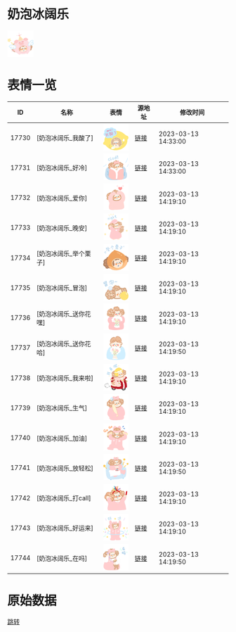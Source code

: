 # 奶泡冰阔乐

<img src="./cover.png" height="60" alt="cover" />

# 表情一览

|ID|名称|表情|源地址|修改时间|
|----|----|----|----|----|
|17730|[奶泡冰阔乐_我酸了]|<img src="./pic/017730_%5B奶泡冰阔乐_我酸了%5D.png" height="60" alt="我酸了"/>|[链接](https://i0.hdslb.com/bfs/garb/52b695b52a9c0b45e76f1169ffc15d8117f16766.png)|2023-03-13 14:33:00|
|17731|[奶泡冰阔乐_好冷]|<img src="./pic/017731_%5B奶泡冰阔乐_好冷%5D.png" height="60" alt="好冷"/>|[链接](https://i0.hdslb.com/bfs/garb/c65082077c98ba3704a7c3ff3d250182f48cedf2.png)|2023-03-13 14:33:00|
|17732|[奶泡冰阔乐_爱你]|<img src="./pic/017732_%5B奶泡冰阔乐_爱你%5D.png" height="60" alt="爱你"/>|[链接](https://i0.hdslb.com/bfs/garb/f799a4e21810454afb319e1f20b83f8841247cb2.png)|2023-03-13 14:19:10|
|17733|[奶泡冰阔乐_晚安]|<img src="./pic/017733_%5B奶泡冰阔乐_晚安%5D.png" height="60" alt="晚安"/>|[链接](https://i0.hdslb.com/bfs/garb/f2f2df88d3ef940d99fe2afb8aeb9201e20068b7.png)|2023-03-13 14:19:10|
|17734|[奶泡冰阔乐_举个栗子]|<img src="./pic/017734_%5B奶泡冰阔乐_举个栗子%5D.png" height="60" alt="举个栗子"/>|[链接](https://i0.hdslb.com/bfs/garb/2a2f99eddc65a09ae6362f010cd2f19356898ef6.png)|2023-03-13 14:19:10|
|17735|[奶泡冰阔乐_冒泡]|<img src="./pic/017735_%5B奶泡冰阔乐_冒泡%5D.png" height="60" alt="冒泡"/>|[链接](https://i0.hdslb.com/bfs/garb/867979f159556bf9bb8adf86ade2cb16177c02a9.png)|2023-03-13 14:19:10|
|17736|[奶泡冰阔乐_送你花嘿]|<img src="./pic/017736_%5B奶泡冰阔乐_送你花嘿%5D.png" height="60" alt="送你花嘿"/>|[链接](https://i0.hdslb.com/bfs/garb/6e015f84548e0d6b56c5fc8b67011edf05442326.png)|2023-03-13 14:19:10|
|17737|[奶泡冰阔乐_送你花哈]|<img src="./pic/017737_%5B奶泡冰阔乐_送你花哈%5D.png" height="60" alt="送你花哈"/>|[链接](https://i0.hdslb.com/bfs/garb/3d795bf243a43c288cff7f90ef9580b69d5c2184.png)|2023-03-13 14:19:50|
|17738|[奶泡冰阔乐_我来啦]|<img src="./pic/017738_%5B奶泡冰阔乐_我来啦%5D.png" height="60" alt="我来啦"/>|[链接](https://i0.hdslb.com/bfs/garb/7248633185569b6c52774b00953ff650cc607495.png)|2023-03-13 14:19:10|
|17739|[奶泡冰阔乐_生气]|<img src="./pic/017739_%5B奶泡冰阔乐_生气%5D.png" height="60" alt="生气"/>|[链接](https://i0.hdslb.com/bfs/garb/4371f102563586b32f74f9db1d13f8377f2ff819.png)|2023-03-13 14:19:10|
|17740|[奶泡冰阔乐_加油]|<img src="./pic/017740_%5B奶泡冰阔乐_加油%5D.png" height="60" alt="加油"/>|[链接](https://i0.hdslb.com/bfs/garb/cfec069e6662881beed7c0811b3c3cc257298b80.png)|2023-03-13 14:19:10|
|17741|[奶泡冰阔乐_放轻松]|<img src="./pic/017741_%5B奶泡冰阔乐_放轻松%5D.png" height="60" alt="放轻松"/>|[链接](https://i0.hdslb.com/bfs/garb/64ee8a095af1564533133df90c275f70b9f51350.png)|2023-03-13 14:19:50|
|17742|[奶泡冰阔乐_打call]|<img src="./pic/017742_%5B奶泡冰阔乐_打call%5D.png" height="60" alt="打call"/>|[链接](https://i0.hdslb.com/bfs/garb/26eb9861c2785f80fae0d4645ba3591897941371.png)|2023-03-13 14:19:10|
|17743|[奶泡冰阔乐_好运来]|<img src="./pic/017743_%5B奶泡冰阔乐_好运来%5D.png" height="60" alt="好运来"/>|[链接](https://i0.hdslb.com/bfs/garb/98362f87886d6f9cfbe5f38b4dce808ad23467f4.png)|2023-03-13 14:19:10|
|17744|[奶泡冰阔乐_在吗]|<img src="./pic/017744_%5B奶泡冰阔乐_在吗%5D.png" height="60" alt="在吗"/>|[链接](https://i0.hdslb.com/bfs/garb/ddd7d3f434d886c262715cc8a71d27ccc081dd40.png)|2023-03-13 14:19:50|

# 原始数据

[跳转](./raw.json)

